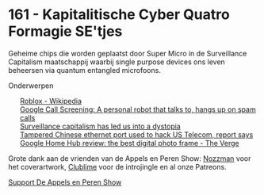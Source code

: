 # 161 - Kapitalitische Cyber Quatro Formagie SE'tjes

<p>Geheime chips die worden geplaatst door Super Micro in de Surveillance Capitalism maatschappij waarbij single purpose devices ons leven beheersen via quantum entangled microfoons.</p>

<p>Onderwerpen<br />
<ul><a href="https://en.wikipedia.org/wiki/Roblox">Roblox - Wikipedia</a><br />
<a href="https://arstechnica.com/gadgets/2018/10/google-call-screening-targets-spam-calls-may-usher-in-bot-on-bot-armageddon/">Google Call Screening: A personal robot that talks to, hangs up on spam calls</a><br />
<a href="https://www.bbc.com/ideas/videos/surveillance-capitalism-has-led-us-into-a-dystopia/p06p0tdy?playlist=imho">Surveillance capitalism has led us into a dystopia</a><br />
<a href="https://www.theverge.com/2018/10/9/17955848/supermicro-telecom-server-hack-apple-amazon">Tampered Chinese ethernet port used to hack US Telecom, report says</a><br />
<a href="https://www.theverge.com/platform/amp/2018/10/22/18005724/google-home-hub-digital-photo-frame-review-specs-features-price">Google Home Hub review: the best digital photo frame - The Verge</a><br />
</ul><p>Grote dank aan de vrienden van de Appels en Peren Show: <a href="http://www.nozzman.com/">Nozzman</a> voor het coverartwork, <a href="http://twitter.com/#!/clublime">Clublime</a> voor de introjingle en al onze Patreons.</p></p><p><a href="https://www.patreon.com/appelsenperenshow" rel="payment">Support De Appels en Peren Show</a></p>